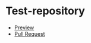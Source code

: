 # Test-repository
- [Preview](https://NikitaTudakov.github.io/Test-repository/)
- [Pull Request](https://github.com/NikitaTudakov/Test-repository/pull/1/files)